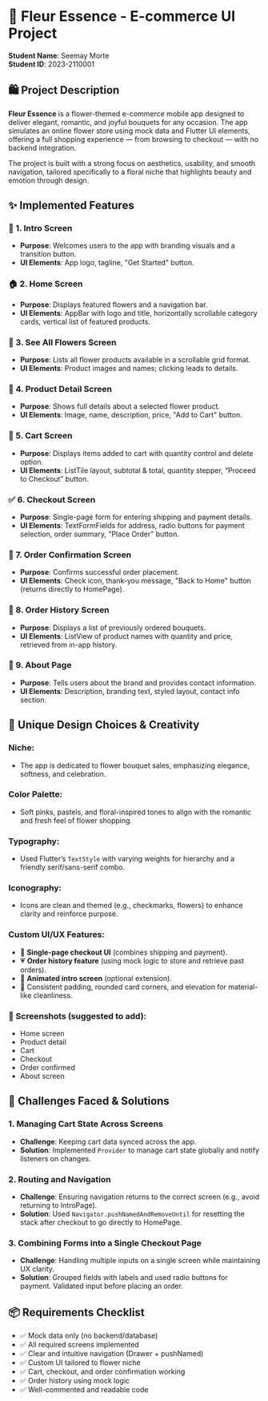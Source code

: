 # 🌸 Fleur Essence - E-commerce UI Project

**Student Name**: Seemay Morte  
**Student ID**: 2023-2110001



## 🛍️ Project Description

**Fleur Essence** is a flower-themed e-commerce mobile app designed to deliver elegant, romantic, and joyful bouquets for any occasion.
The app simulates an online flower store using mock data and Flutter UI elements, offering a full shopping experience — from browsing to checkout — with no backend integration.

The project is built with a strong focus on aesthetics, usability, and smooth navigation, 
tailored specifically to a floral niche that highlights beauty and emotion through design.



## ✨ Implemented Features

### 🌼 1. **Intro Screen**
- **Purpose**: Welcomes users to the app with branding visuals and a transition button.
- **UI Elements**: App logo, tagline, "Get Started" button.

### 🏠 2. **Home Screen**
- **Purpose**: Displays featured flowers and a navigation bar.
- **UI Elements**: AppBar with logo and title, horizontally scrollable category cards, vertical list of featured products.

### 💐 3. **See All Flowers Screen**
- **Purpose**: Lists all flower products available in a scrollable grid format.
- **UI Elements**: Product images and names; clicking leads to details.

### 📄 4. **Product Detail Screen**
- **Purpose**: Shows full details about a selected flower product.
- **UI Elements**: Image, name, description, price, "Add to Cart" button.

### 🛒 5. **Cart Screen**
- **Purpose**: Displays items added to cart with quantity control and delete option.
- **UI Elements**: ListTile layout, subtotal & total, quantity stepper, “Proceed to Checkout” button.

### ✅ 6. **Checkout Screen**
- **Purpose**: Single-page form for entering shipping and payment details.
- **UI Elements**: TextFormFields for address, radio buttons for payment selection, order summary, "Place Order" button.

### 🎉 7. **Order Confirmation Screen**
- **Purpose**: Confirms successful order placement.
- **UI Elements**: Check icon, thank-you message, "Back to Home" button (returns directly to HomePage).

### 📖 8. **Order History Screen**
- **Purpose**: Displays a list of previously ordered bouquets.
- **UI Elements**: ListView of product names with quantity and price, retrieved from in-app history.

### 📜 9. **About Page**
- **Purpose**: Tells users about the brand and provides contact information.
- **UI Elements**: Description, branding text, styled layout, contact info section.



## 🎨 Unique Design Choices & Creativity

### Niche:
- The app is dedicated to flower bouquet sales, emphasizing elegance, softness, and celebration.

### Color Palette:
- Soft pinks, pastels, and floral-inspired tones to align with the romantic and fresh feel of flower shopping.

### Typography:
- Used Flutter’s `TextStyle` with varying weights for hierarchy and a friendly serif/sans-serif combo.

### Iconography:
- Icons are clean and themed (e.g., checkmarks, flowers) to enhance clarity and reinforce purpose.

### Custom UI/UX Features:
- 💚 **Single-page checkout UI** (combines shipping and payment).
- 💗 **Order history feature** (using mock logic to store and retrieve past orders).
- 💫 **Animated intro screen** (optional extension).
- 🧼 Consistent padding, rounded card corners, and elevation for material-like cleanliness.

### 📸 Screenshots (suggested to add):
- Home screen  
- Product detail  
- Cart  
- Checkout  
- Order confirmed  
- About screen  



## 🧠 Challenges Faced & Solutions

### 1. **Managing Cart State Across Screens**
- **Challenge**: Keeping cart data synced across the app.
- **Solution**: Implemented `Provider` to manage cart state globally and notify listeners on changes.

### 2. **Routing and Navigation**
- **Challenge**: Ensuring navigation returns to the correct screen (e.g., avoid returning to IntroPage).
- **Solution**: Used `Navigator.pushNamedAndRemoveUntil` for resetting the stack after checkout to go directly to HomePage.

### 3. **Combining Forms into a Single Checkout Page**
- **Challenge**: Handling multiple inputs on a single screen while maintaining UX clarity.
- **Solution**: Grouped fields with labels and used radio buttons for payment. Validated input before placing an order.



## 📦 Requirements Checklist

- ✅ Mock data only (no backend/database)
- ✅ All required screens implemented
- ✅ Clear and intuitive navigation (Drawer + pushNamed)
- ✅ Custom UI tailored to flower niche
- ✅ Cart, checkout, and order confirmation working
- ✅ Order history using mock logic
- ✅ Well-commented and readable code

